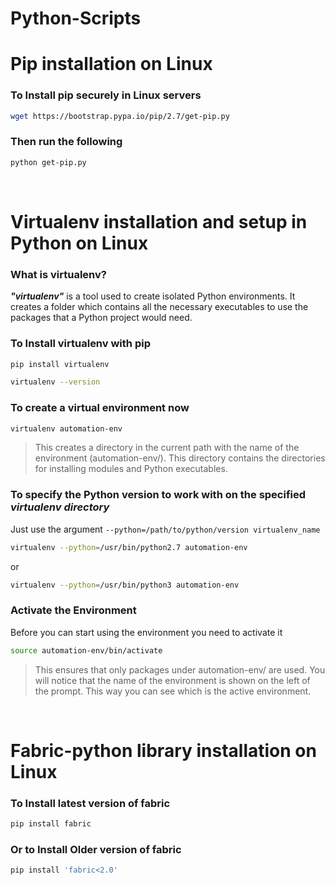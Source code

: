 # Python-Scripts

# Pip installation on Linux  

### To Install pip securely in Linux servers
```sh
wget https://bootstrap.pypa.io/pip/2.7/get-pip.py
```
### Then run the following
```sh
python get-pip.py
```
<br>

# Virtualenv installation and setup in Python on Linux
### What is virtualenv?
***"virtualenv"*** is a tool used to create isolated Python environments. It creates a folder which contains all the necessary executables to use the packages that a Python project would need.
 ### To Install virtualenv with pip
 ```sh
pip install virtualenv
```
```sh
virtualenv --version
```
### To create a virtual environment now

```sh
virtualenv automation-env
```
> This creates a directory in the current path with the name of the environment (automation-env/). This directory contains the directories for installing modules and Python executables.
> 
### To specify the Python version to work with on the specified ***virtualenv directory***
Just use the argument `--python=/path/to/python/version virtualenv_name`
```sh
virtualenv --python=/usr/bin/python2.7 automation-env
```
or
```sh
virtualenv --python=/usr/bin/python3 automation-env
```
### Activate the Environment
Before you can start using the environment you need to activate it
```sh
source automation-env/bin/activate
```
> This ensures that only packages under automation-env/ are used. You will notice that the name of the environment is shown on the left of the prompt. This way you can see which is the active environment.
<br>

# Fabric-python library installation on Linux
### To Install latest version of fabric 
```sh
pip install fabric
```
### Or to Install Older version of fabric 
```sh
pip install 'fabric<2.0'
```
